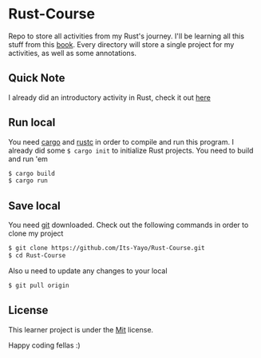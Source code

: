 # Rust-Course
Repo to store all activities from my Rust's journey. I'll be learning all this stuff from this [book](https://doc.rust-lang.org/book/title-page.html).
Every directory will store a single project for my activities, as well as some annotations. 

## Quick Note
I already did an introductory activity in Rust, check it out [here](https://github.com/Its-Yayo/Macro-Calc)

## Run local
You need [cargo](https://crates.io/) and [rustc](https://www.rust-lang.org/tools/install) in order to compile and run this program. I already did some ```$ cargo init``` to initialize Rust projects. You need to build and run 'em
```bash
$ cargo build
$ cargo run
```

## Save local
You need [git](https://git-scm.com/) downloaded. Check out the following commands in order to clone my project
```bash
$ git clone https://github.com/Its-Yayo/Rust-Course.git
$ cd Rust-Course
```

Also u need to update any changes to your local
```bash
$ git pull origin
```

## License
This learner project is under the [Mit](https://opensource.org/license/mit/) license.


Happy coding fellas :)
